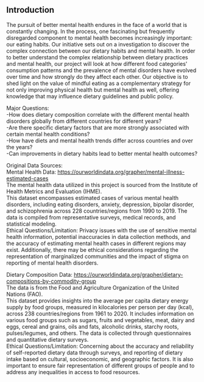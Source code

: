 
## Introduction

The pursuit of better mental health endures in the face of a world that is constantly changing. In the process, one fascinating but frequently disregarded component to mental health becomes increasingly important: our eating habits. Our initiative sets out on a investigation to discover the complex connection between our dietary habits and mental health. In order to better understand the complex relationship between dietary practices and mental health, our project will look at how different food categories' consumption patterns and the prevalence of mental disorders have evolved over time and how strongly do they affect each other. Our objective is to shed light on the value of mindful eating as a complementary strategy for not only improving physical health but mental health as well, offering knowledge that may influence dietary guidelines and public policy. <br />

Major Questions: <br />
-How does dietary composition correlate with the different mental health disorders globally from different countries for different years? <br />
-Are there specific dietary factors that are more strongly associated with certain mental health conditions? <br />
-How have diets and mental health trends differ across countries and over the years? <br />
-Can improvements in dietary habits lead to better mental health outcomes?

Original Data Sources: <br />
Mental Health Data: https://ourworldindata.org/grapher/mental-illness-estimated-cases <br /> 
The mental health data utilized in this project is sourced from the Institute of Health Metrics and Evaluation (IHME). <br />
This dataset encompasses estimated cases of various mental health disorders, including eating disorders, anxiety, depression, bipolar disorder, and schizophrenia across 228 countries/regions from 1990 to 2019. 
The data is compiled from representative surveys, medical records, and statistical modeling. <br />
Ethical Questions/Limitation: Privacy issues with the use of sensitive mental health information, potential inaccuracies in data collection methods, and the accuracy of estimating mental health cases in different regions may exist. Additionally, there may be ethical considerations regarding the representation of marginalized communities and the impact of stigma on reporting of mental health disorders.

Dietary Composition Data: https://ourworldindata.org/grapher/dietary-compositions-by-commodity-group <br />
The data is from the Food and Agriculture Organization of the United Nations (FAO). <br />
This dataset provides insights into the average per capita dietary energy supply by food groups, measured in kilocalories per person per day (kcal), across 238 countries/regions from 1961 to 2020.
It includes information on various food groups such as sugars, fruits and vegetables, meat, dairy and eggs, cereal and grains, oils and fats, alcoholic drinks, starchy roots, pulses/legumes, and others. 
The data is collected through questionnaires and quantitative dietary surveys. <br />
Ethical Questions/Limitation: Concerning about the accuracy and reliability of self-reported dietary data through surveys, and reporting of dietary intake based on cultural, socioeconomic, and geographic factors. It is also important to ensure fair representation of different groups of people and to address any inequalities in access to food resources.

